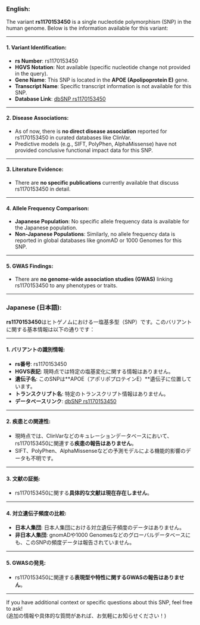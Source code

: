 ### English:
The variant **rs1170153450** is a single nucleotide polymorphism (SNP) in the human genome. Below is the information available for this variant:

---

#### 1. Variant Identification:
- **rs Number**: rs1170153450
- **HGVS Notation**: Not available (specific nucleotide change not provided in the query).
- **Gene Name**: This SNP is located in the **APOE (Apolipoprotein E)** gene.
- **Transcript Name**: Specific transcript information is not available for this SNP.
- **Database Link**: [dbSNP rs1170153450](https://www.ncbi.nlm.nih.gov/snp/rs1170153450)

---

#### 2. Disease Associations:
- As of now, there is **no direct disease association** reported for rs1170153450 in curated databases like ClinVar.
- Predictive models (e.g., SIFT, PolyPhen, AlphaMissense) have not provided conclusive functional impact data for this SNP.

---

#### 3. Literature Evidence:
- There are **no specific publications** currently available that discuss rs1170153450 in detail.

---

#### 4. Allele Frequency Comparison:
- **Japanese Population**: No specific allele frequency data is available for the Japanese population.
- **Non-Japanese Populations**: Similarly, no allele frequency data is reported in global databases like gnomAD or 1000 Genomes for this SNP.

---

#### 5. GWAS Findings:
- There are **no genome-wide association studies (GWAS)** linking rs1170153450 to any phenotypes or traits.

---

### Japanese (日本語):
**rs1170153450**はヒトゲノムにおける一塩基多型（SNP）です。このバリアントに関する基本情報は以下の通りです：

---

#### 1. バリアントの識別情報:
- **rs番号**: rs1170153450
- **HGVS表記**: 現時点では特定の塩基変化に関する情報はありません。
- **遺伝子名**: このSNPは**APOE（アポリポプロテインE）**遺伝子に位置しています。
- **トランスクリプト名**: 特定のトランスクリプト情報はありません。
- **データベースリンク**: [dbSNP rs1170153450](https://www.ncbi.nlm.nih.gov/snp/rs1170153450)

---

#### 2. 疾患との関連性:
- 現時点では、ClinVarなどのキュレーションデータベースにおいて、rs1170153450に関連する**疾患の報告はありません**。
- SIFT、PolyPhen、AlphaMissenseなどの予測モデルによる機能的影響のデータも不明です。

---

#### 3. 文献の証拠:
- rs1170153450に関する**具体的な文献は現在存在しません**。

---

#### 4. 対立遺伝子頻度の比較:
- **日本人集団**: 日本人集団における対立遺伝子頻度のデータはありません。
- **非日本人集団**: gnomADや1000 Genomesなどのグローバルデータベースにも、このSNPの頻度データは報告されていません。

---

#### 5. GWASの発見:
- rs1170153450に関連する**表現型や特性に関するGWASの報告はありません**。

---

If you have additional context or specific questions about this SNP, feel free to ask!  
(追加の情報や具体的な質問があれば、お気軽にお知らせください！)